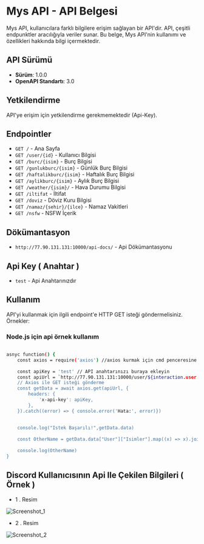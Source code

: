 # Mys API - API Belgesi

Mys API, kullanıcılara farklı bilgilere erişim sağlayan bir API'dir. API, çeşitli endpunktler aracılığıyla veriler sunar. Bu belge, Mys API'nin kullanımı ve özellikleri hakkında bilgi içermektedir.

## API Sürümü

- **Sürüm**: 1.0.0
- **OpenAPI Standartı**: 3.0

## Yetkilendirme

API'ye erişim için yetkilendirme gerekmemektedir (Api-Key).

## Endpointler

- `GET /` - Ana Sayfa
- `GET /user/{id}` - Kullanıcı Bilgisi
- `GET /burc/{isim}` - Burç Bilgisi
- `GET /gunlukburc/{isim}` - Günlük Burç Bilgisi
- `GET /haftalikburc/{isim}` - Haftalık Burç Bilgisi
- `GET /aylikburc/{isim}` - Aylık Burç Bilgisi
- `GET /weather/{isim}/` - Hava Durumu Bilgisi
- `GET /iltifat` - İltifat
- `GET /doviz` - Döviz Kuru Bilgisi
- `GET /namaz/{sehir}/{ilce}` - Namaz Vakitleri
- `GET /nsfw` - NSFW İçerik

## Dökümantasyon

- `http://77.90.131.131:10000/api-docs/` - Api Dökümantasyonu


## Api Key ( Anahtar )

- `test` - Api Anahtarınızdır

## Kullanım

API'yi kullanmak için ilgili endpoint'e HTTP GET isteği göndermelisiniz. Örnekler:

### Node.js için api örnek kullanım

```bash

asnyc function() {
    const axios = require('axios') //axios kurmak için cmd penceresine npm install axios yazmanız yeterlidir 
    
    const apiKey = 'test' // API anahtarınızı buraya ekleyin
    const apiUrl = `http://77.90.131.131:10000/user/${interaction.user.id}` //İstek atılacak API URL'sini belirtin
    // Axios ile GET isteği gönderme
    const getData = await axios.get(apiUrl, {
        headers: {
            'x-api-key': apiKey,
        },
    }).catch((error) => { console.error('Hata:', error)})
    
    
    console.log("Istek Başarılı!",getData.data)
    
    const OtherName = getData.data["User"]["Isimler"].map((x) => x).join("\n")
    
    console.log(OtherName)
}
```

## Discord Kullanıcısının Api Ile Çekilen Bilgileri ( Örnek )

-  1 . Resim

![Screenshot_1](https://github.com/mysteriouss3/Mys-Api/assets/142053394/76141f14-6fe8-4b7b-a91a-7103d3cbac30)

-  2 . Resim

![Screenshot_2](https://github.com/mysteriouss3/Mys-Api/assets/142053394/19ba8a34-515b-41ab-a8e6-26f1c579e90a)

